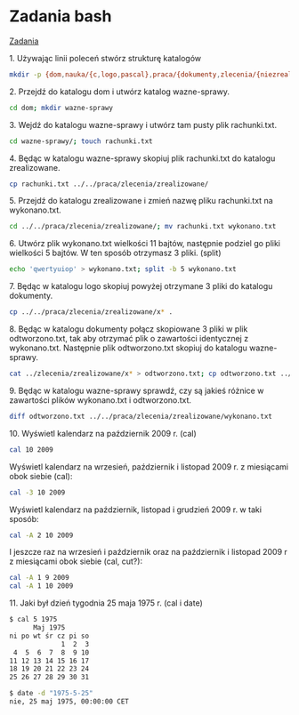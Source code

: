 Zadania bash
===================
[Zadania](http://wbzyl.inf.ug.edu.pl/sp/labs01)

1\. Używając linii poleceń stwórz strukturę katalogów
```sh
mkdir -p {dom,nauka/{c,logo,pascal},praca/{dokumenty,zlecenia/{niezrealizowane,zrealizowane}}}
```

2\. Przejdź do katalogu dom i utwórz katalog wazne-sprawy.
```sh
cd dom; mkdir wazne-sprawy
```

3\. Wejdź do katalogu wazne-sprawy i utwórz tam pusty plik rachunki.txt.
```sh
cd wazne-sprawy/; touch rachunki.txt
```

4\. Będąc w katalogu wazne-sprawy skopiuj plik rachunki.txt do katalogu zrealizowane.
```sh
cp rachunki.txt ../../praca/zlecenia/zrealizowane/
```

5\. Przejdź do katalogu zrealizowane i zmień nazwę pliku rachunki.txt na wykonano.txt.
```sh
cd ../../praca/zlecenia/zrealizowane/; mv rachunki.txt wykonano.txt
```

6\. Utwórz plik wykonano.txt wielkości 11 bajtów, następnie podziel go pliki wielkości 5 bajtów. W ten sposób otrzymasz 3 pliki. (split)
```sh
echo 'qwertyuiop' > wykonano.txt; split -b 5 wykonano.txt
```

7\. Będąc w katalogu logo skopiuj powyżej otrzymane 3 pliki do katalogu dokumenty.
```sh
cp ../../praca/zlecenia/zrealizowane/x* .
```

8\. Będąc w katalogu dokumenty połącz skopiowane 3 pliki w plik odtworzono.txt, tak aby otrzymać plik o zawartości identycznej z wykonano.txt. Następnie plik odtworzono.txt skopiuj do katalogu wazne-sprawy.
```sh
cat ../zlecenia/zrealizowane/x* > odtworzono.txt; cp odtworzono.txt ../../dom/wazne-sprawy/.
```

9\. Będąc w katalogu wazne-sprawy sprawdź, czy są jakieś różnice w zawartości plików wykonano.txt i odtworzono.txt.
```sh
diff odtworzono.txt ../../praca/zlecenia/zrealizowane/wykonano.txt
```

10\. Wyświetl kalendarz na październik 2009 r. (cal)
```sh
cal 10 2009
```

Wyświetl kalendarz na wrzesień, październik i listopad 2009 r. z miesiącami obok siebie (cal):
```sh
cal -3 10 2009
```

Wyświetl kalendarz na październik, listopad i grudzień 2009 r. w taki sposób:
```sh
cal -A 2 10 2009
```

I jeszcze raz na wrzesień i październik oraz na październik i listopad 2009 r z miesiącami obok siebie (cal, cut?):
```sh
cal -A 1 9 2009
cal -A 1 10 2009
```

11\. Jaki był dzień tygodnia 25 maja 1975 r. (cal i date)
```sh
$ cal 5 1975
      Maj 1975        
ni po wt śr cz pi so  
             1  2  3  
 4  5  6  7  8  9 10  
11 12 13 14 15 16 17  
18 19 20 21 22 23 24  
25 26 27 28 29 30 31  

$ date -d "1975-5-25"
nie, 25 maj 1975, 00:00:00 CET
```
